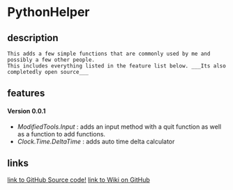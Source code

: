 # PythonHelper

## description
    This adds a few simple functions that are commonly used by me and possibly a few other people.
    This includes everything listed in the feature list below. ___Its also completedly open source___

## features

#### Version 0.0.1
-  _ModifiedTools.Input_ : adds an input method with a quit function as well as a function to add functions.
- _Clock.Time.DeltaTime_ : adds auto time delta calculator

## links
[link to GitHub Source code!](https://github.com/spidertyler2005/PythonHelper)
[link to Wiki on GitHub](https://github.com/spidertyler2005/PythonHelper/wiki)